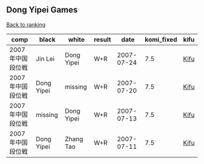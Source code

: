 ## Dong Yipei Games

[Back to ranking](../../index.md)




| **comp** | **black** | **white** | **result** | **date** | **komi_fixed** | **kifu** | 
| --- | --- | --- | --- | --- | --- | --- |
| 2007年中国段位戦 | Jin Lei | Dong Yipei | W+R | 2007-07-24 | 7.5 | [Kifu](https://kifudepot.net/kifucontents.php?id=VwNGyevSyGH2sP%2BWeMEfzA%3D%3D) | 
| 2007年中国段位戦 | Dong Yipei | missing | W+R | 2007-07-20 | 7.5 | [Kifu](https://kifudepot.net/kifucontents.php?id=m7h5YiwXeqye5Ahp2Abe2g%3D%3D) | 
| 2007年中国段位戦 | missing | Dong Yipei | W+R | 2007-07-13 | 7.5 | [Kifu](https://kifudepot.net/kifucontents.php?id=%2FBXglrp0SuWeUpls4rFp2w%3D%3D) | 
| 2007年中国段位戦 | Dong Yipei | Zhang Tao | W+R | 2007-07-11 | 7.5 | [Kifu](https://kifudepot.net/kifucontents.php?id=vp44oBH350812LVmQmDigw%3D%3D) |




